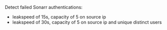 Detect failed Sonarr authentications:

- leakspeed of 15s, capacity of 5 on source ip
- leakspeed of 30s, capacity of 5 on source ip and unique distinct users
